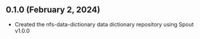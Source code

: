 ## 0.1.0 (February 2, 2024)

- Created the nfs-data-dictionary data dictionary repository using Spout v1.0.0
